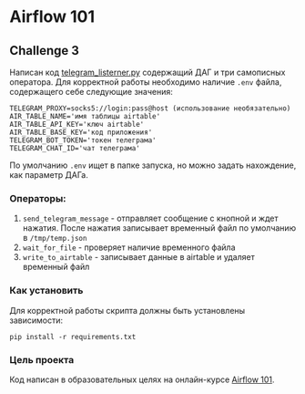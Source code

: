 # Airflow 101

## Challenge 3

Написан код [telegram_listerner.py](https://github.com/dimk00z/airflow_3/blob/master/dags/telegram_listener.py) содержащий ДАГ и три самописных оператора.
Для корректной работы необходимо наличие `.env` файла, содержащего себе следующие значения:

```
TELEGRAM_PROXY=socks5://login:pass@host (использование необязательно)
AIR_TABLE_NAME='имя таблицы airtable'
AIR_TABLE_API_KEY='ключ airtable'
AIR_TABLE_BASE_KEY='код приложения'
TELEGRAM_BOT_TOKEN='токен телеграма'
TELEGRAM_CHAT_ID='чат телеграма'
```

По умолчанию `.env` ищет в папке запуска, но можно задать нахождение, как параметр ДАГа.

### Операторы:

1. `send_telegram_message` - отправляет сообщение с кнопной и ждет нажатия. После нажатия записывает временный файл по умолчанию в `/tmp/temp.json`
2. `wait_for_file` - проверяет наличие временного файла
3. `write_to_airtable` - записывает данные в airtable и удаляет временный файл

### Как установить

Для корректной работы скрипта должны быть установлены зависимости:

```
pip install -r requirements.txt
```

### Цель проекта

Код написан в образовательных целях на онлайн-курсе [Airflow 101](https://airflow101.python-jitsu.club/).
